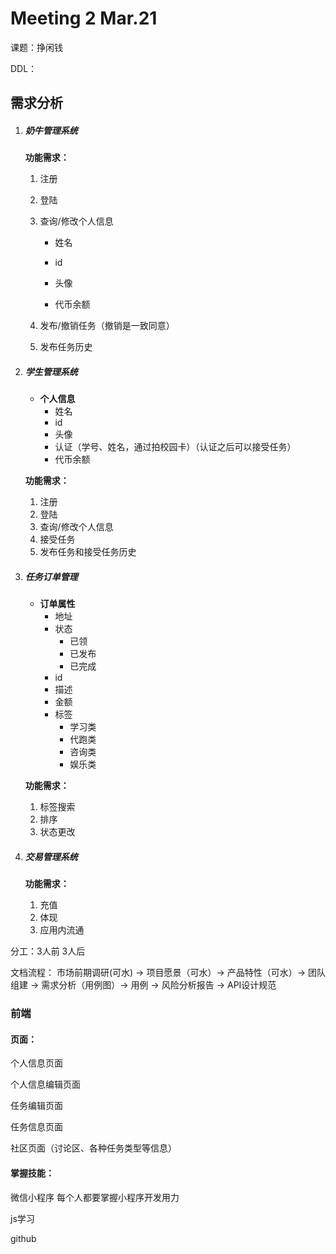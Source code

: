 # Meeting 2 Mar.21 

课题：挣闲钱

DDL：

## 需求分析

1. ##### 奶牛管理系统

   **功能需求：**

   1. 注册

   2. 登陆

   3. 查询/修改个人信息

      * 姓名

      * id

      * 头像

      * 代币余额

   4. 发布/撤销任务（撤销是一致同意）

   5. 发布任务历史

2. ##### 学生管理系统

   * **个人信息**
     * 姓名
     * id
     * 头像
     * 认证（学号、姓名，通过拍校园卡）（认证之后可以接受任务）
     * 代币余额

   **功能需求：**

   1. 注册
   2. 登陆
   3. 查询/修改个人信息
   4. 接受任务
   5. 发布任务和接受任务历史

3. ##### 任务订单管理 

   * **订单属性**
     * 地址
     * 状态
       * 已领
       * 已发布
       * 已完成
     * id
     * 描述
     * 金额
     * 标签
       * 学习类
       * 代跑类
       * 咨询类
       * 娱乐类

   **功能需求：**

   1. 标签搜索
   2. 排序
   3. 状态更改

4. ##### 交易管理系统

   **功能需求：**

   1. 充值
   2. 体现
   3. 应用内流通

分工：3人前 3人后

文档流程： 市场前期调研(可水) -> 项目愿景（可水）-> 产品特性（可水）-> 团队组建 -> 需求分析（用例图）-> 用例  ->  风险分析报告 -> API设计规范

### 前端

#### 页面：

个人信息页面

个人信息编辑页面

任务编辑页面

任务信息页面

社区页面（讨论区、各种任务类型等信息）

#### 掌握技能：

微信小程序 每个人都要掌握小程序开发用力

js学习

github